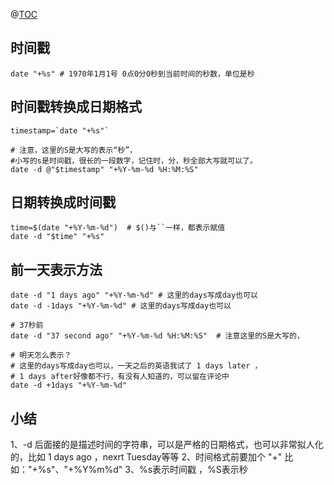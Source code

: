 @[TOC](四个常用命令写法)
## 时间戳
```shell
date "+%s" # 1970年1月1号 0点0分0秒到当前时间的秒数，单位是秒
```

## 时间戳转换成日期格式
```shell
timestamp=`date "+%s"`

# 注意，这里的S是大写的表示“秒”，
#小写的s是时间戳，很长的一段数字，记住时，分，秒全部大写就可以了。
date -d @"$timestamp" "+%Y-%m-%d %H:%M:%S" 
```

## 日期转换成时间戳
```shell
time=$(date "+%Y-%m-%d")  # $()与``一样，都表示赋值
date -d "$time" "+%s"
```

## 前一天表示方法
```shell
date -d "1 days ago" "+%Y-%m-%d" # 这里的days写成day也可以
date -d -1days "+%Y-%m-%d" # 这里的days写成day也可以

# 37秒前
date -d "37 second ago" "+%Y-%m-%d %H:%M:%S"  # 注意这里的S是大写的，

# 明天怎么表示？
# 这里的days写成day也可以，一天之后的英语我试了 1 days later ，
# 1 days after好像都不行，有没有人知道的，可以留在评论中
date -d +1days "+%Y-%m-%d" 
```
## 小结
1、-d 后面接的是描述时间的字符串，可以是严格的日期格式，也可以非常拟人化的，比如 1 days ago ，nexrt Tuesday等等
2、时间格式前要加个 "+" 比如："+%s"、"+%Y%m%d"
3、%s表示时间戳 ，%S表示秒